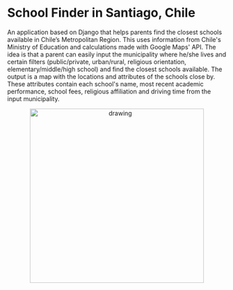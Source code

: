 # School Finder in Santiago, Chile
An application based on Django that helps parents find the closest schools available in Chile’s Metropolitan Region. This uses information from Chile's Ministry of Education and calculations made with Google Maps' API. The idea is that a parent can easily input the municipality where he/she lives and certain filters (public/private, urban/rural, religious orientation, elementary/middle/high school) and find the closest schools available. The output is a map with the locations and attributes of the schools close by. These attributes contain each school's name, most recent academic performance, school fees, religious affiliation and driving time from the input municipality. 

<p align="center">
  <img src="https://github.com/hugosalasr7/school_finder_CH/tree/main/Images%20%26%20Video" alt="drawing" width="400" />
</p>
